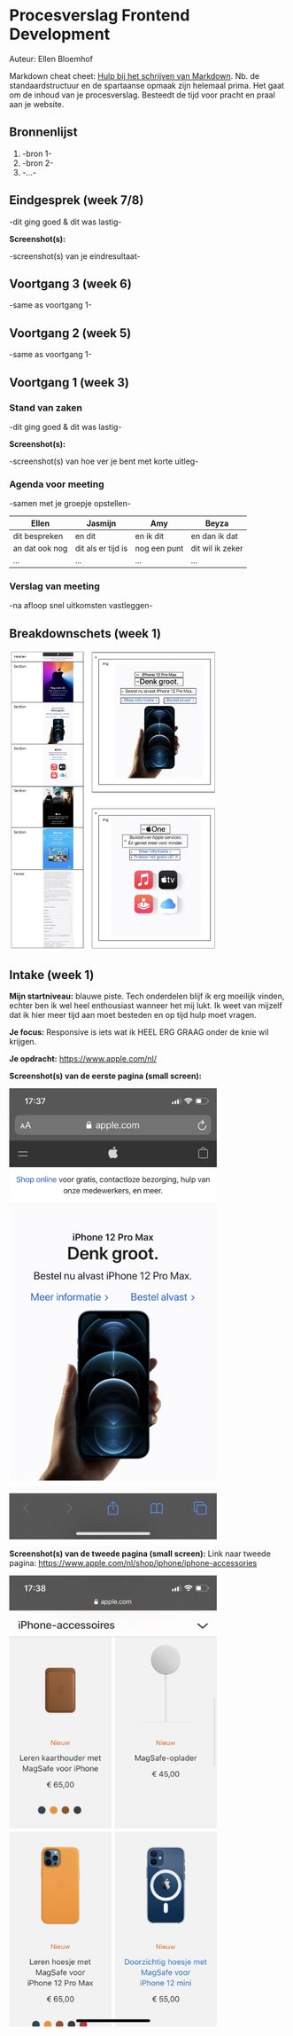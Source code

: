 # Procesverslag Frontend Development
Auteur: Ellen Bloemhof

Markdown cheat cheet: [Hulp bij het schrijven van Markdown](https://github.com/adam-p/markdown-here/wiki/Markdown-Cheatsheet). Nb. de standaardstructuur en de spartaanse opmaak zijn helemaal prima. Het gaat om de inhoud van je procesverslag. Besteedt de tijd voor pracht en praal aan je website.



## Bronnenlijst
1. -bron 1-
2. -bron 2-
3. -...-



## Eindgesprek (week 7/8)

-dit ging goed & dit was lastig-

**Screenshot(s):**

-screenshot(s) van je eindresultaat-



## Voortgang 3 (week 6)

-same as voortgang 1-



## Voortgang 2 (week 5)

-same as voortgang 1-



## Voortgang 1 (week 3)

### Stand van zaken

-dit ging goed & dit was lastig-

**Screenshot(s):**

-screenshot(s) van hoe ver je bent met korte uitleg-

### Agenda voor meeting

-samen met je groepje opstellen-

| Ellen          | Jasmijn            | Amy          | Beyza            |
| ---            | ---                | ---          | ---              |
| dit bespreken  | en dit             | en ik dit    | en dan ik dat    |
| an dat ook nog | dit als er tijd is | nog een punt | dit wil ik zeker |
| ...            | ...                | ...          | ...              |

### Verslag van meeting

-na afloop snel uitkomsten vastleggen-



## Breakdownschets (week 1)

<img src="images/week1breakdown.png" width="375px" alt="Breakdownschets homepage Apple">

## Intake (week 1)
**Mijn startniveau:** blauwe piste. Tech onderdelen blijf ik erg moeilijk vinden, echter ben ik wel heel enthousiast wanneer het mij lukt. Ik weet van mijzelf dat ik hier meer tijd aan moet besteden en op tijd hulp moet vragen.

**Je focus:** Responsive is iets wat ik HEEL ERG GRAAG onder de knie wil krijgen.

**Je opdracht:** https://www.apple.com/nl/

**Screenshot(s) van de eerste pagina (small screen):**

<img src="images/apple1.png" width="375px" alt="Homepage van Apple">

**Screenshot(s) van de tweede pagina (small screen):**
Link naar tweede pagina: https://www.apple.com/nl/shop/iphone/iphone-accessories

<img src="images/apple2.png" width="375px" alt="Overzicht van iPhone accessores">
